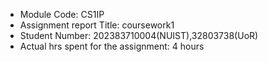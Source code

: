* Module Code: CS1IP
* Assignment report Title: coursework1
* Student Number: 202383710004(NUIST),32803738(UoR)
* Actual hrs spent for the assignment: 4 hours

